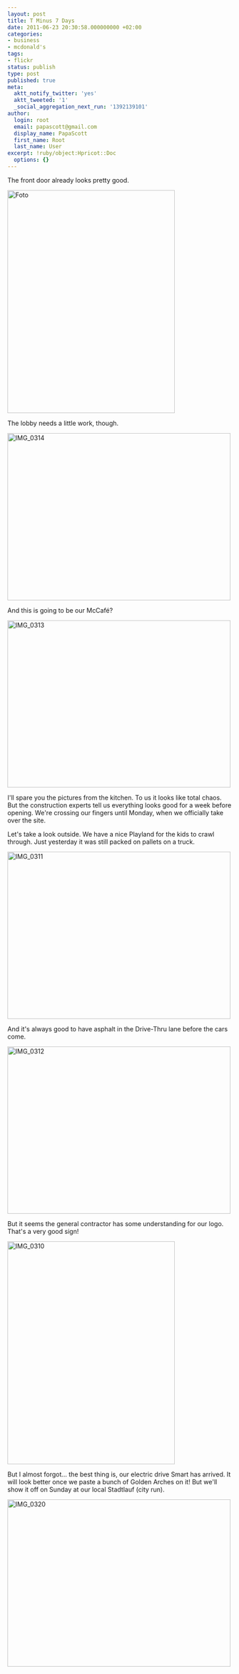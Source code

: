 ```yaml
---
layout: post
title: T Minus 7 Days
date: 2011-06-23 20:30:58.000000000 +02:00
categories:
- business
- mcdonald's
tags:
- flickr
status: publish
type: post
published: true
meta:
  aktt_notify_twitter: 'yes'
  aktt_tweeted: '1'
  _social_aggregation_next_run: '1392139101'
author:
  login: root
  email: papascott@gmail.com
  display_name: PapaScott
  first_name: Root
  last_name: User
excerpt: !ruby/object:Hpricot::Doc
  options: {}
---
```

<p>The front door already looks pretty good.</p>
<p><a href="http://www.flickr.com/photos/51035717986@N01/5864154612" title="View 'Foto' on Flickr.com"><img border="0" alt="Foto" width="375" src="http://farm6.static.flickr.com/5040/5864154612_f4aeaab881.jpg" height="500" /></a></p>
<p>The lobby needs a little work, though.</p>
<p><a href="http://www.flickr.com/photos/51035717986@N01/5863520851" title="View 'IMG_0314' on Flickr.com"><img border="0" alt="IMG_0314" width="500" src="http://farm6.static.flickr.com/5270/5863520851_523d645cd4.jpg" height="375" /></a></p>
<p>And this is going to be our McCafé?</p>
<p><a href="http://www.flickr.com/photos/51035717986@N01/5864072540" title="View 'IMG_0313' on Flickr.com"><img border="0" alt="IMG_0313" width="500" src="http://farm3.static.flickr.com/2704/5864072540_894b310f24.jpg" height="375" /></a></p>
<p>I'll spare you the pictures from the kitchen. To us it looks like total chaos. But the construction experts tell us everything looks good for a week before opening. We're crossing our fingers until Monday, when we officially take over the site.</p>
<p>Let's take a look outside. We have a nice Playland for the kids to crawl through. Just yesterday it was still packed on pallets on a truck.</p>
<p><a href="http://www.flickr.com/photos/51035717986@N01/5864070584" title="View 'IMG_0311' on Flickr.com"><img border="0" alt="IMG_0311" width="500" src="http://farm6.static.flickr.com/5110/5864070584_4efce48f59.jpg" height="375" /></a></p>
<p>And it's always good to have asphalt in the Drive-Thru lane before the cars come.</p>
<p><a href="http://www.flickr.com/photos/51035717986@N01/5863518763" title="View 'IMG_0312' on Flickr.com"><img border="0" alt="IMG_0312" width="500" src="http://farm3.static.flickr.com/2769/5863518763_961f06be7a.jpg" height="375" /></a></p>
<p>But it seems the general contractor has some understanding for our logo. That's a very good sign!</p>
<p><a href="http://www.flickr.com/photos/51035717986@N01/5863516517" title="View 'IMG_0310' on Flickr.com"><img border="0" alt="IMG_0310" width="375" src="http://farm6.static.flickr.com/5272/5863516517_05486ef57c.jpg" height="500" /></a></p>
<p>But I almost forgot... the best thing is, our electric drive Smart has arrived. It will look better once we paste a bunch of Golden Arches on it! But we'll show it off on Sunday at our local Stadtlauf (city run).</p>
<p><a href="http://www.flickr.com/photos/51035717986@N01/5863821300" title="View 'IMG_0320' on Flickr.com"><img border="0" alt="IMG_0320" width="500" src="http://farm3.static.flickr.com/2709/5863821300_91850f5b58.jpg" height="375" /></a></p>
